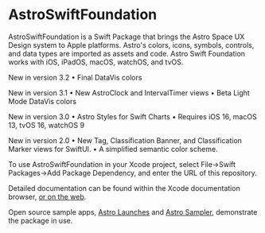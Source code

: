 # AstroSwiftFoundation

AstroSwiftFoundation is a Swift Package that brings the Astro Space UX Design system to Apple platforms. Astro's colors, icons, symbols, controls, and data types are imported as assets and code. Astro Swift Foundation works with iOS, iPadOS, macOS, watchOS, and tvOS.

New in version 3.2
• Final DataVis colors

New in version 3.1
• New AstroClock and IntervalTimer views
• Beta Light Mode DataVis colors

New in version 3.0
• Astro Styles for Swift Charts
• Requires iOS 16, macOS 13, tvOS 16, watchOS 9

New in version 2.0
• New Tag, Classification Banner, and Classification Marker views for SwiftUI.
• A simplified semantic color scheme.

To use AstroSwiftFoundation in your Xcode project, select File->Swift Packages->Add Package Dependency, and enter the URL of this repository.

Detailed documentation can be found within the Xcode documentation browser, [or on the web](https://rocketcommunicationsinc.github.io/AstroSwiftFoundation/documentation/astroswiftfoundation/).

Open source sample apps, [Astro Launches](https://github.com/RocketCommunicationsInc/AstroLaunches) and [Astro Sampler](https://github.com/RocketCommunicationsInc/AstroSwiftSampler), demonstrate the package in use.

